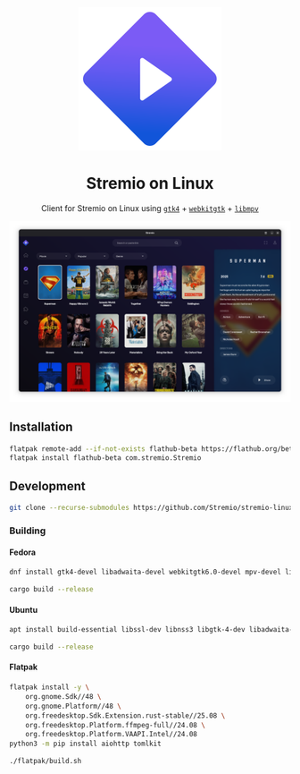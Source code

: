 <div align="center">

![Stremio icon](data/icons/com.stremio.Stremio.svg "Stremio icon")

# Stremio on Linux 
Client for Stremio on Linux using [`gtk4`](https://github.com/gtk-rs/gtk4-rs) + [`webkitgtk`](https://gitlab.gnome.org/World/Rust/webkit6-rs) + [`libmpv`](https://github.com/mpv-player/mpv/blob/master/DOCS/man/libmpv.rst)

<img src="data/screenshots/screenshot1.png" alrt="Screenshot" width="800" />

</div>

## Installation

```bash
flatpak remote-add --if-not-exists flathub-beta https://flathub.org/beta-repo/flathub-beta.flatpakrepo
flatpak install flathub-beta com.stremio.Stremio
```

## Development

```bash
git clone --recurse-submodules https://github.com/Stremio/stremio-linux-shell
```

### Building

#### Fedora
```bash
dnf install gtk4-devel libadwaita-devel webkitgtk6.0-devel mpv-devel libepoxy-devel flatpak-builder
```

```bash
cargo build --release
```

#### Ubuntu
```bash
apt install build-essential libssl-dev libnss3 libgtk-4-dev libadwaita-1-dev libwebkitgtk-6.0-dev libmpv-dev libepoxy-dev flatpak-builder
```

```bash
cargo build --release
```

#### Flatpak
```bash
flatpak install -y \
    org.gnome.Sdk//48 \
    org.gnome.Platform//48 \
    org.freedesktop.Sdk.Extension.rust-stable//25.08 \
    org.freedesktop.Platform.ffmpeg-full//24.08 \
    org.freedesktop.Platform.VAAPI.Intel//24.08
python3 -m pip install aiohttp tomlkit
```

```bash
./flatpak/build.sh
```